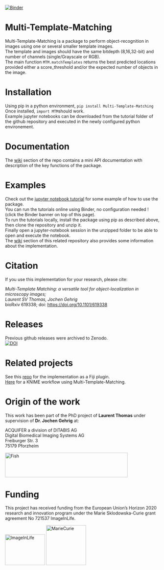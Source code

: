 [![Binder](https://mybinder.org/badge_logo.svg)](https://mybinder.org/v2/gh/multi-template-matching/MultiTemplateMatching-Python/master?filepath=tutorials)

# Multi-Template-Matching
Multi-Template-Matching is a package to perform object-recognition in images using one or several smaller template images.  
The template and images should have the same bitdepth (8,16,32-bit) and number of channels (single/Grayscale or RGB).  
The main function `MTM.matchTemplates` returns the best predicted locations provided either a score_threshold and/or the expected number of objects in the image.  

# Installation
Using pip in a python environment, `pip install Multi-Template-Matching`  
Once installed, `import MTM`should work.  
Example jupyter notebooks can be downloaded from the tutorial folder of the github repository and executed in the newly configured python environement.  

# Documentation
The [wiki](https://github.com/multi-template-matching/MultiTemplateMatching-Python/wiki) section of the repo contains a mini API documentation with description of the key functions of the package.

# Examples
Check out the [jupyter notebook tutorial](https://github.com/multi-template-matching/MultiTemplateMatching-Python/tree/master/tutorials) for some example of how to use the package.  
You can run the tutorials online using Binder, no configuration needed ! (click the Binder banner on top of this page).  
To run the tutorials locally, install the package using pip as described above, then clone the repository and unzip it.  
Finally open a jupyter-notebook session in the unzipped folder to be able to open and execute the notebook.  
The [wiki](https://github.com/multi-template-matching/MultiTemplateMatching-Fiji/wiki) section of this related repository also provides some information about the implementation.

# Citation
If you use this implementation for your research, please cite:
  
_Multi-Template Matching: a versatile tool for object-localization in microscopy images;_  
_Laurent SV Thomas, Jochen Gehrig_  
bioRxiv 619338; doi: https://doi.org/10.1101/619338

# Releases
Previous github releases were archived to Zenodo.  
[![DOI](https://zenodo.org/badge/197186256.svg)](https://zenodo.org/badge/latestdoi/197186256)

# Related projects
See this [repo](https://github.com/multi-template-matching/MultiTemplateMatching-Fiji) for the implementation as a Fiji plugin.  
[Here](https://nodepit.com/workflow/com.nodepit.space%2Flthomas%2Fpublic%2FMulti-Template%20Matching.knwf) for a KNIME workflow using Multi-Template-Matching.


# Origin of the work
This work has been part of the PhD project of **Laurent Thomas** under supervision of **Dr. Jochen Gehrig** at:  
  
ACQUIFER a division of DITABIS AG  
Digital Biomedical Imaging Systems AG  
Freiburger Str. 3  
75179 Pforzheim  

<img src="https://github.com/multi-template-matching/MultiTemplateMatching-Python/blob/master/images/Acquifer_Logo_60k_cmyk_300dpi.png" alt="Fish" width="400" height="80">     

# Funding
This project has received funding from the European Union’s Horizon 2020 research and innovation program under the Marie Sklodowska-Curie grant agreement No 721537 ImageInLife.  

<p float="left">
<img src="https://github.com/multi-template-matching/MultiTemplateMatching-Python/blob/master/images/ImageInlife.png" alt="ImageInLife" width="130" height="100">
<img src="https://github.com/multi-template-matching/MultiTemplateMatching-Python/blob/master/images/MarieCurie.jpg" alt="MarieCurie" width="130" height="130">
</p>
